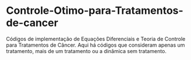 # Controle-Otimo-para-Tratamentos-de-cancer
Códigos de implementação de Equações Diferenciais e Teoria de Controle para Tratamentos de Câncer.
Aqui há códigos que consideram apenas um tratamento, mais de um tratamento ou a dinâmica sem tratamento.
